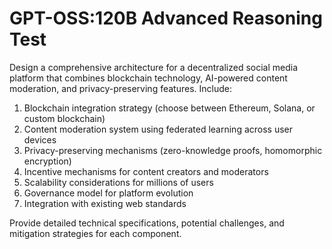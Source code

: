 # GPT-OSS:120B Advanced Reasoning Test

Design a comprehensive architecture for a decentralized social media platform that combines blockchain technology, AI-powered content moderation, and privacy-preserving features. Include:

1. Blockchain integration strategy (choose between Ethereum, Solana, or custom blockchain)
2. Content moderation system using federated learning across user devices
3. Privacy-preserving mechanisms (zero-knowledge proofs, homomorphic encryption)
4. Incentive mechanisms for content creators and moderators
5. Scalability considerations for millions of users
6. Governance model for platform evolution
7. Integration with existing web standards

Provide detailed technical specifications, potential challenges, and mitigation strategies for each component.
